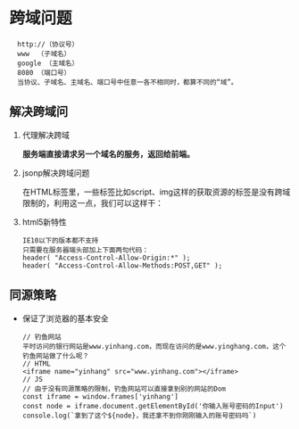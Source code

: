 # 跨域问题

      http://（协议号）
      www  （子域名）
      google （主域名）
      8080 （端口号）
      当协议、子域名、主域名、端口号中任意一各不相同时，都算不同的“域”。

## 解决跨域问

1. 代理解决跨域

   **服务端直接请求另一个域名的服务，返回给前端。**
2. jsonp解决跨域问题

   在HTML标签里，一些标签比如script、img这样的获取资源的标签是没有跨域限制的，利用这一点，我们可以这样干：
   
3. html5新特性
      ```-
      IE10以下的版本都不支持
      只需要在服务器端头部加上下面两句代码：
      header( "Access-Control-Allow-Origin:*" );
      header( "Access-Control-Allow-Methods:POST,GET" );
      ```

## 同源策略

* 保证了浏览器的基本安全

   ```钓鱼网站
   // 钓鱼网站
   平时访问的银行网站是www.yinhang.com，而现在访问的是www.yinghang.com，这个钓鱼网站做了什么呢？
   // HTML
   <iframe name="yinhang" src="www.yinhang.com"></iframe>
   // JS
   // 由于没有同源策略的限制，钓鱼网站可以直接拿到别的网站的Dom
   const iframe = window.frames['yinhang']
   const node = iframe.document.getElementById('你输入账号密码的Input')
   console.log(`拿到了这个${node}，我还拿不到你刚刚输入的账号密码吗`)
   ```
